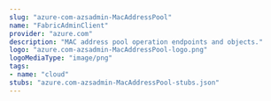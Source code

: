 ```yaml
---
slug: "azure-com-azsadmin-MacAddressPool"
name: "FabricAdminClient"
provider: "azure.com"
description: "MAC address pool operation endpoints and objects."
logo: "azure.com-azsadmin-MacAddressPool-logo.png"
logoMediaType: "image/png"
tags:
- name: "cloud"
stubs: "azure.com-azsadmin-MacAddressPool-stubs.json"
---
```

